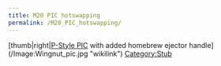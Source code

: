 ```yaml
---
title: M20 PIC hotswapping
permalink: /M20_PIC_hotswapping/
---
```


[thumb|right|[P-Style PIC](P-Style_PIC "wikilink") with added homebrew ejector handle](/Image:Wingnut_pic.jpg "wikilink") [Category:Stub](/Category:Stub "wikilink")